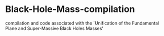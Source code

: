 # Black-Hole-Mass-compilation
compilation and code associated with the `Unification of the Fundamental Plane and Super-Massive Black Holes Masses'
